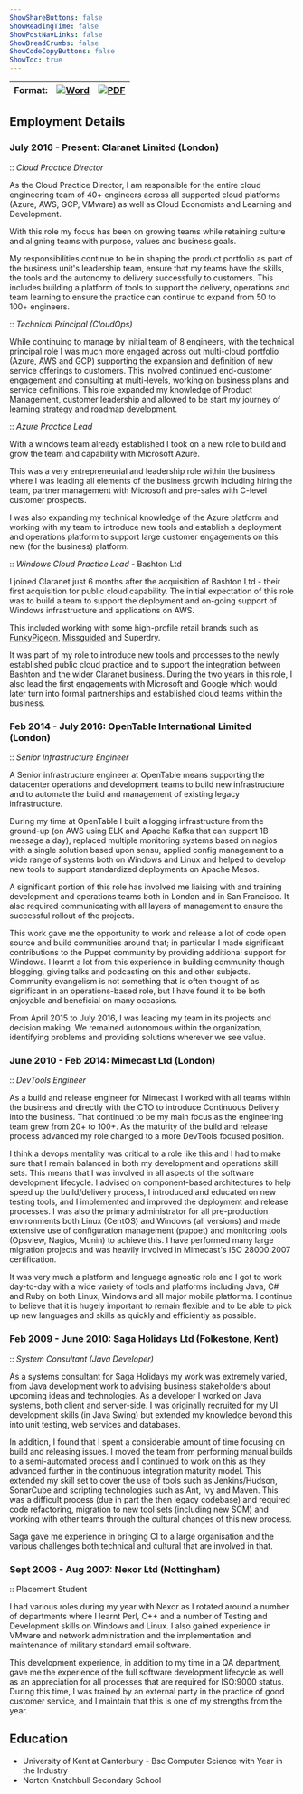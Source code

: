 ```yaml
---
ShowShareButtons: false
ShowReadingTime: false
ShowPostNavLinks: false
ShowBreadCrumbs: false
ShowCodeCopyButtons: false
ShowToc: true
---
```


|Format:|[![Word](word.svg)](liamjbennett-cv.docx)|[![PDF](pdf.svg)](liamjbennett-cv.pdf)|
|-------|-----------------|---------------|


## Employment Details

### July 2016 - Present: Claranet Limited (London)
:: *Cloud Practice Director*

As the Cloud Practice Director, I am responsible for the entire cloud engineering team of 40+ engineers across all supported cloud platforms (Azure, AWS, GCP, VMware) as well as Cloud Economists and Learning and Development.

With this role my focus has been on growing teams while retaining culture and aligning teams with purpose, values and business goals. 

My responsibilities continue to be in shaping the product portfolio as part of the business unit's leadership team, ensure that my teams have the skills, the tools and the autonomy to delivery successfully to customers. This includes building a platform of tools to support the delivery, operations and team learning to ensure the practice can continue to expand from 50 to 100+ engineers.

:: *Technical Principal (CloudOps)*

While continuing to manage by initial team of 8 engineers, with the technical principal role I was much more engaged across out multi-cloud portfolio (Azure, AWS and GCP) supporting the expansion and definition of new service offerings to customers. This involved continued end-customer engagement and consulting at multi-levels, working on business plans and service definitions. This role expanded my knowledge of Product Management, customer leadership and allowed to be start my journey of learning strategy and roadmap development.

:: *Azure Practice Lead*

With a windows team already established I took on a new role to build and grow the team and capability with Microsoft Azure. 

This was a very entrepreneurial and leadership role within the business where I was leading all elements of the business growth including hiring the team, partner management with Microsoft and pre-sales with C-level customer prospects.

I was also expanding my technical knowledge of the Azure platform and working with my team to introduce new tools and establish a deployment and operations platform to support large customer engagements on this new (for the business) platform.


:: *Windows Cloud Practice Lead* - Bashton Ltd

I joined Claranet just 6 months after the acquisition of Bashton Ltd - their first acquisition for public cloud capability. The initial expectation of this role was to build a team to support the deployment and on-going support of Windows infrastructure and applications on AWS.

This included working with some high-profile retail brands such as [FunkyPigeon](https://insight.claranet.co.uk/case-studies/funky-pigeon-soars-to-new-heights-with-claranet-s-aws-and-devops-optimisation), [Missguided](https://www.claranet.co.uk/case-studies/missguided-drives-accelerated-growth-aws-and-claranet) and Superdry.

It was part of my role to introduce new tools and processes to the newly established public cloud practice and to support the integration between Bashton and the wider Claranet business. During the two years in this role, I also lead the first engagements with Microsoft and Google which would later turn into formal partnerships and established cloud teams within the business.



### Feb 2014 - July 2016: OpenTable International Limited (London)
:: *Senior Infrastructure Engineer*

A Senior infrastructure engineer at OpenTable means supporting the datacenter operations and development teams to build new infrastructure and to automate the build and management of existing legacy infrastructure.

During my time at OpenTable I built a logging infrastructure from the ground-up (on AWS using ELK and Apache Kafka that can support 1B message a day), replaced multiple monitoring systems based on nagios with a single solution based upon sensu, applied config management to a wide range of systems both on Windows and Linux and helped to develop new tools to support standardized deployments on Apache Mesos.

A significant portion of this role has involved me liaising with and training development and operations teams both in London and in San Francisco. It also required communicating with all layers of management to ensure the successful rollout of the projects.

This work gave me the opportunity to work and release a lot of code open source and build communities around that; in particular I made significant contributions to the Puppet community by providing additional support for Windows. I learnt a lot from this experience in building community though blogging, giving talks and podcasting on this and other subjects. Community evangelism is not something that is often thought of as significant in an operations-based role, but I have found it to be both enjoyable and beneficial on many occasions.

From April 2015 to July 2016, I was leading my team in its projects and decision making. We remained autonomous within the organization, identifying problems and providing solutions wherever we see value.


### June 2010 - Feb 2014: Mimecast Ltd (London)
:: *DevTools Engineer*

As a build and release engineer for Mimecast I worked with all teams within the business and directly with the CTO to introduce Continuous Delivery into the business. That continued to be my main focus as the engineering team grew from 20+ to 100+. As the maturity of the build and release process advanced my role changed to a more DevTools focused position.

I think a devops mentality was critical to a role like this and I had to make sure that I remain balanced in both my development and operations skill sets. This means that I was involved in all aspects of the software development lifecycle. I advised on component-based architectures to help speed up the build/delivery process, I introduced and educated on new testing tools, and I implemented and improved the deployment and release processes. I was also the primary administrator for all pre-production environments both Linux (CentOS) and Windows (all versions) and made extensive use of configuration management (puppet) and monitoring tools (Opsview, Nagios, Munin) to achieve this. I have performed many large migration projects and was heavily involved in Mimecast's ISO 28000:2007 certification.

It was very much a platform and language agnostic role and I got to work day-to-day with a wide variety of tools and platforms including Java, C# and Ruby on both Linux, Windows and all major mobile platforms. I continue to believe that it is hugely important to remain flexible and to be able to pick up new languages and skills as quickly and efficiently as possible.


### Feb 2009 - June 2010: Saga Holidays Ltd (Folkestone, Kent)
:: *System Consultant (Java Developer)*

As a systems consultant for Saga Holidays my work was extremely varied, from Java development work to advising business stakeholders about upcoming ideas and technologies. As a developer I worked on Java systems, both client and server-side. I was originally recruited for my UI development skills (in Java Swing) but extended my knowledge beyond this into unit testing, web services and databases.

In addition, I found that I spent a considerable amount of time focusing on build and releasing issues. I moved the team from performing manual builds to a semi-automated process and I continued to work on this as they advanced further in the continuous integration maturity model. This extended my skill set to cover the use of tools such as Jenkins/Hudson, SonarCube and scripting technologies such as Ant, Ivy and Maven. This was a difficult process (due in part the then legacy codebase) and required code refactoring, migration to new tool sets (including new SCM) and working with other teams through the cultural changes of this new process.

Saga gave me experience in bringing CI to a large organisation and the various challenges both technical and cultural that are involved in that.



### Sept 2006 - Aug 2007: Nexor Ltd (Nottingham)
:: Placement Student

I had various roles during my year with Nexor as I rotated around a number of departments where I learnt Perl, C++ and a number of Testing and Development skills on Windows and Linux. I also gained experience in VMware and network administration and the implementation and maintenance of military standard email software.

This development experience, in addition to my time in a QA department, gave me the experience of the full software development lifecycle as well as an appreciation for all processes that are required for ISO:9000 status. During this time, I was trained by an external party in the practice of good customer service, and I maintain that this is one of my strengths from the year.



## Education
* University of Kent at Canterbury - Bsc Computer Science with Year in the Industry
* Norton Knatchbull Secondary School